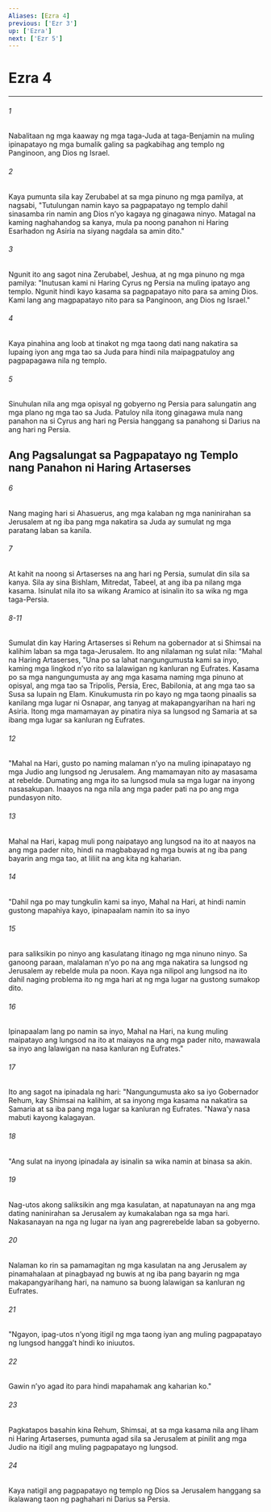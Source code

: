 ```yaml
---
Aliases: [Ezra 4]
previous: ['Ezr 3']
up: ['Ezra']
next: ['Ezr 5']
---
```

# Ezra 4

***


###### 1 


Nabalitaan ng mga kaaway ng mga taga-Juda at taga-Benjamin na muling ipinapatayo ng mga bumalik galing sa pagkabihag ang templo ng Panginoon, ang Dios ng Israel. 


###### 2 


Kaya pumunta sila kay Zerubabel at sa mga pinuno ng mga pamilya, at nagsabi, "Tutulungan namin kayo sa pagpapatayo ng templo dahil sinasamba rin namin ang Dios nʼyo kagaya ng ginagawa ninyo. Matagal na kaming naghahandog sa kanya, mula pa noong panahon ni Haring Esarhadon ng Asiria na siyang nagdala sa amin dito." 


###### 3 


Ngunit ito ang sagot nina Zerubabel, Jeshua, at ng mga pinuno ng mga pamilya: "Inutusan kami ni Haring Cyrus ng Persia na muling ipatayo ang templo. Ngunit hindi kayo kasama sa pagpapatayo nito para sa aming Dios. Kami lang ang magpapatayo nito para sa Panginoon, ang Dios ng Israel." 


###### 4 


Kaya pinahina ang loob at tinakot ng mga taong dati nang nakatira sa lupaing iyon ang mga tao sa Juda para hindi nila maipagpatuloy ang pagpapagawa nila ng templo. 


###### 5 


Sinuhulan nila ang mga opisyal ng gobyerno ng Persia para salungatin ang mga plano ng mga tao sa Juda. Patuloy nila itong ginagawa mula nang panahon na si Cyrus ang hari ng Persia hanggang sa panahong si Darius na ang hari ng Persia.

## Ang Pagsalungat sa Pagpapatayo ng Templo nang Panahon ni Haring Artaserses 


###### 6 


Nang maging hari si Ahasuerus, ang mga kalaban ng mga naninirahan sa Jerusalem at ng iba pang mga nakatira sa Juda ay sumulat ng mga paratang laban sa kanila. 


###### 7 


At kahit na noong si Artaserses na ang hari ng Persia, sumulat din sila sa kanya. Sila ay sina Bishlam, Mitredat, Tabeel, at ang iba pa nilang mga kasama. Isinulat nila ito sa wikang Aramico at isinalin ito sa wika ng mga taga-Persia.

###### 8-11

Sumulat din kay Haring Artaserses si Rehum na gobernador at si Shimsai na kalihim laban sa mga taga-Jerusalem. Ito ang nilalaman ng sulat nila: "Mahal na Haring Artaserses, "Una po sa lahat nangungumusta kami sa inyo, kaming mga lingkod nʼyo rito sa lalawigan ng kanluran ng Eufrates. Kasama po sa mga nangungumusta ay ang mga kasama naming mga pinuno at opisyal, ang mga tao sa Tripolis, Persia, Erec, Babilonia, at ang mga tao sa Susa sa lupain ng Elam. Kinukumusta rin po kayo ng mga taong pinaalis sa kanilang mga lugar ni Osnapar, ang tanyag at makapangyarihan na hari ng Asiria. Itong mga mamamayan ay pinatira niya sa lungsod ng Samaria at sa ibang mga lugar sa kanluran ng Eufrates. 


###### 12 


"Mahal na Hari, gusto po naming malaman nʼyo na muling ipinapatayo ng mga Judio ang lungsod ng Jerusalem. Ang mamamayan nito ay masasama at rebelde. Dumating ang mga ito sa lungsod mula sa mga lugar na inyong nasasakupan. Inaayos na nga nila ang mga pader pati na po ang mga pundasyon nito. 


###### 13 


Mahal na Hari, kapag muli pong naipatayo ang lungsod na ito at naayos na ang mga pader nito, hindi na magbabayad ng mga buwis at ng iba pang bayarin ang mga tao, at liliit na ang kita ng kaharian. 


###### 14 


"Dahil nga po may tungkulin kami sa inyo, Mahal na Hari, at hindi namin gustong mapahiya kayo, ipinapaalam namin ito sa inyo 


###### 15 


para saliksikin po ninyo ang kasulatang itinago ng mga ninuno ninyo. Sa ganoong paraan, malalaman nʼyo po na ang mga nakatira sa lungsod ng Jerusalem ay rebelde mula pa noon. Kaya nga nilipol ang lungsod na ito dahil naging problema ito ng mga hari at ng mga lugar na gustong sumakop dito. 


###### 16 


Ipinapaalam lang po namin sa inyo, Mahal na Hari, na kung muling maipatayo ang lungsod na ito at maiayos na ang mga pader nito, mawawala sa inyo ang lalawigan na nasa kanluran ng Eufrates." 


###### 17 


Ito ang sagot na ipinadala ng hari: "Nangungumusta ako sa iyo Gobernador Rehum, kay Shimsai na kalihim, at sa inyong mga kasama na nakatira sa Samaria at sa iba pang mga lugar sa kanluran ng Eufrates. "Nawaʼy nasa mabuti kayong kalagayan. 


###### 18 


"Ang sulat na inyong ipinadala ay isinalin sa wika namin at binasa sa akin. 


###### 19 


Nag-utos akong saliksikin ang mga kasulatan, at napatunayan na ang mga dating naninirahan sa Jerusalem ay kumakalaban nga sa mga hari. Nakasanayan na nga ng lugar na iyan ang pagrerebelde laban sa gobyerno. 


###### 20 


Nalaman ko rin sa pamamagitan ng mga kasulatan na ang Jerusalem ay pinamahalaan at pinagbayad ng buwis at ng iba pang bayarin ng mga makapangyarihang hari, na namuno sa buong lalawigan sa kanluran ng Eufrates. 


###### 21 


"Ngayon, ipag-utos nʼyong itigil ng mga taong iyan ang muling pagpapatayo ng lungsod hanggaʼt hindi ko iniuutos. 


###### 22 


Gawin nʼyo agad ito para hindi mapahamak ang kaharian ko." 


###### 23 


Pagkatapos basahin kina Rehum, Shimsai, at sa mga kasama nila ang liham ni Haring Artaserses, pumunta agad sila sa Jerusalem at pinilit ang mga Judio na itigil ang muling pagpapatayo ng lungsod. 


###### 24 


Kaya natigil ang pagpapatayo ng templo ng Dios sa Jerusalem hanggang sa ikalawang taon ng paghahari ni Darius sa Persia.
